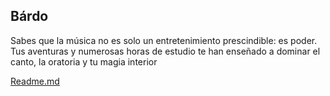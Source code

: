 Bárdo
-
Sabes que la música no es solo un entretenimiento prescindible: es poder. Tus aventuras y numerosas horas de estudio te han enseñado a dominar el canto, la oratoria y tu magia interior

[Readme.md](README.md)